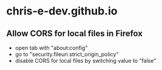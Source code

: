 # chris-e-dev.github.io

## Allow CORS for local files in Firefox
- open tab with "about:config"
- go to "security.fileuri.strict_origin_policy"
- disable CORS for local files by switching value to "false"
